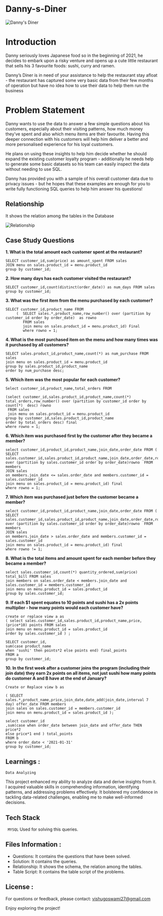 # Danny-s-Diner

![Danny's Diner](https://github.com/Bishalg27/Danny-s-Diner/assets/107564589/24f53689-7593-4f11-b31f-0396e2a482a7)


# Introduction

Danny seriously loves Japanese food so in the beginning of 2021, he decides to embark upon a risky venture and opens up a cute little restaurant that sells his 3 favourite foods: sushi, curry and ramen.

Danny’s Diner is in need of your assistance to help the restaurant stay afloat - the restaurant has captured some very basic data from their few months of operation but have no idea how to use their data to help them run the business

# Problem Statement

Danny wants to use the data to answer a few simple questions about his customers, especially about their visiting patterns, how much money they’ve spent and also which menu items are their favourite. Having this deeper connection with his customers will help him deliver a better and more personalised experience for his loyal customers.

He plans on using these insights to help him decide whether he should expand the existing customer loyalty program - additionally he needs help to generate some basic datasets so his team can easily inspect the data without needing to use SQL.

Danny has provided you with a sample of his overall customer data due to privacy issues - but he hopes that these examples are enough for you to write fully functioning SQL queries to help him answer his questions!

## Relationship 

 It shows the relation among the tables in the Database

 ![Relationship](https://github.com/Bishalg27/Danny-s-Diner/assets/107564589/f8ff3577-1962-4590-aca8-0d63fa49f288)



## Case Study Questions
   
 **1. What is the total amount each customer spent at the restaurant?**

```
SELECT customer_id,sum(price) as amount_spent FROM sales 
JOIN menu on sales.product_id = menu.product_id
group by customer_id;
```

**2. How many days has each customer visited the restaurant?**

```
SELECT customer_id,count(distinct(order_date)) as num_days FROM sales
group by customer_id;
```

**3. What was the first item from the menu purchased by each customer?**

```
SELECT customer_id,product_name FROM 
	 (	SELECT sales.*,product_name,row_number() over (partition by customer_id order by order_date)  as rowno
		FROM sales 
		join menu on sales.product_id = menu.product_id) Final
        where rowno = 1;
```
        
**4. What is the most purchased item on the menu and how many times was it purchased by all customers?**

```
SELECT sales.product_id,product_name,count(*) as num_purchase FROM sales
join menu on sales.product_id = menu.product_id 
group by sales.product_id,product_name
order by num_purchase desc;
```

**5. Which item was the most popular for each customer?**

```
Select customer_id,product_name,total_orders FROM

(select customer_id,sales.product_id,product_name,count(*) total_orders,row_number() over (partition by customer_id order by count(*)  desc) rowno
 FROM sales
 join menu on sales.product_id = menu.product_id
group by customer_id,sales.product_id,product_name
order by total_orders desc) final
where rowno = 1;
```

**6. Which item was purchased first by the customer after they became a member?**

```
select customer_id,product_id,product_name,join_date,order_date FROM (
SELECT sales.customer_id,sales.product_id,product_name,join_date,order_date,row_number() over (partition by sales.customer_id order by order_date)rowno  FROM  members
JOIN sales
on members.join_date <= sales.order_date and members.customer_id = sales.customer_id
join menu on sales.product_id = menu.product_id) final
where rowno = 1;
```

**7. Which item was purchased just before the customer became a member?**

```
select customer_id,product_id,product_name,join_date,order_date FROM (
SELECT sales.customer_id,sales.product_id,product_name,join_date,order_date,row_number() over (partition by sales.customer_id order by order_date)rowno  FROM  members
JOIN sales
on members.join_date > sales.order_date and members.customer_id = sales.customer_id
join menu on sales.product_id = menu.product_id) final
where rowno != 1;
```

**8. What is the total items and amount spent for each member before they became a member?**

```
select sales.customer_id,count(*) quantity_ordered,sum(price) total_bill FROM sales 
join members on sales.order_date < members.join_date and sales.customer_id = members.customer_id
join menu on menu.product_id = sales.product_id
group by sales.customer_id;
```

**9.  If each $1 spent equates to 10 points and sushi has a 2x points multiplier - how many points would each customer have?**
```
create or replace view a as  
( select sales.customer_id,sales.product_id,product_name,price,(price*10) points FROM sales 
join menu on menu.product_id = sales.product_id
order by sales.customer_id ) ;

SELECT customer_id,
sum(case product_name
when 'sushi' then points*2 else points end) final_points
FROM a 
group by customer_id;

```





**10. In the first week after a customer joins the program (including their join date) they earn 2x points on all items, not just sushi  how many points do customer A and B have at the end of January?**

```
Create or Replace view b as 

( SELECT sales.*,product_name,price,join_date,date_add(join_date,interval 7 day) offer_date FROM members 
join sales on sales.customer_id = members.customer_id 
join menu on menu.product_id = sales.product_id );

select customer_id
,sum(case when order_date between join_date and offer_date THEN price*2 
else price*1 end ) total_points
FROM b
where order_date < '2021-01-31'
group by customer_id;
```


## Learnings : 

``` Data Analyzing ```

This project enhanced my ability to analyze data and derive insights from it. I acquired valuable skills in comprehending information, identifying patterns, and addressing problems effectively. It bolstered my confidence in tackling data-related challenges, enabling me to make well-informed decisions.


## Tech Stack 
`` MYSQL`` Used for solving this queries.


## Files Information : 
- Questions: It contains the questions that have been solved.
- Solution: It contains the queries.
- Relationship: It shows the schema, the relation among the tables.
- Table Script: It contains the table script of the problems.

## License : 
For questions or feedback, please contact: vishugoswami27@gmail.com

Enjoy exploring the project!










